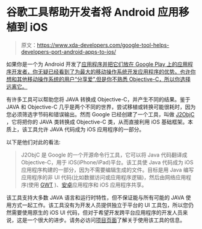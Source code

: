 # 谷歌工具帮助开发者将 Android 应用移植到 iOS

> 原文：<https://www.xda-developers.com/google-tool-helps-developers-port-android-apps-to-ios/>

如果你是一个为 Android 开发了[应用程序并把它们放在 Google Play 上的应用程序开发者，你无疑已经看到了为最大的移动操作系统开发应用程序的优势。也许你想和其他移动操作系统的用户“分享爱”,但是你不熟悉 Objective-C，所以你选择远离它。](http://forum.xda-developers.com/forumdisplay.php?f=524)

有许多工具可以帮助您将 JAVA 转换成 Objective-C，并产生不同的结果。鉴于 JAVA 和 Objective-C 几乎是两个不同的世界，尝试移植或转换可能很耗时，因为您必须筛选字节码和错误输出。然而 Google 已经创建了一个工具，叫做 [J2ObjC](http://google-opensource.blogspot.com/2012/09/j2objc-java-to-ios-objective-c.html) ，它将把你的 JAVA 类转换成 Objective-C 类，从而直接利用 iOS 基础框架。本质上，该工具允许 JAVA 代码成为 iOS 应用程序的一部分。

以下是他们对此的看法:

> J2ObjC 是 Google 的一个开源命令行工具，它可以将 Java 代码翻译成 Objective-C，用于 iOS(iPhone/iPad)平台。该工具使 Java 代码成为 iOS 应用程序构建的一部分，因为不需要编辑生成的文件。目标是用 Java 编写应用程序的非 UI 代码(比如数据访问或应用程序逻辑)，然后由网络应用程序(使用 [GWT](https://developers.google.com/web-toolkit/) )、[安卓](https://www.android.com/)应用程序和 iOS 应用程序共享。

该工具支持大多数 JAVA 语言和运行时特性，但不保证能与所有可能的 JAVA 使用方式一起工作。该工具没有为开发人员提供独立于平台的 UI 工具包，所以您仍然需要使用原生的 iOS UI 代码，但对于希望开发跨平台应用程序的开发人员来说，这是一个很大的进步。请务必访问[项目页面](https://code.google.com/p/j2objc/)了解关于使用该工具的信息。